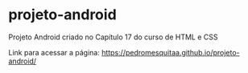 # projeto-android
Projeto Android criado no Capítulo 17 do curso de HTML e CSS

Link para acessar a página: 
https://pedromesquitaa.github.io/projeto-android/
